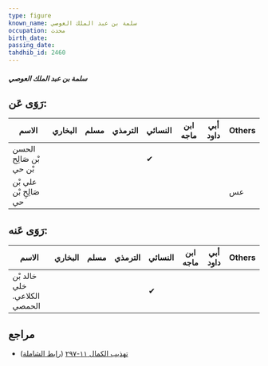 ```yaml
---
type: figure
known_name: سلمة بن عبد الملك العوصي
occupation: محدث
birth_date:
passing_date:
tahdhib_id: 2460
---
```

##### سلمة بن عبد الملك العوصي

## رَوَى عَن:
| الاسم                   | البخاري | مسلم | الترمذي | النسائي | ابن ماجه | أبي داود | Others |
| ----------------------- | ------- | ---- | ------- | ------- | -------- | -------- | ------ |
| الحسن بْن صَالِح بْن حي |         |      |         | ✔       |          |          |        |
| علي بْن صَالِحِ بْن حي  |         |      |         |         |          |          | عس     |
## رَوَى عَنه:
| الاسم                        | البخاري | مسلم | الترمذي | النسائي | ابن ماجه | أبي داود | Others |
| ---------------------------- | ------- | ---- | ------- | ------- | -------- | -------- | ------ |
| خالد بْن خلي الكلاعي. الحمصي |         |      |         | ✔       |          |          |        |
## مراجع
- [تهذيب الكمال ١١-٢٩٧](obsidian://open?vault=Tahdhib-al-Kamal&file=Figures/٢٤٦٠-سلمة%20بن%20عبد%20الملك%20العوصي) ([رابط الشاملة](https://shamela.ws/book/3722/5617))